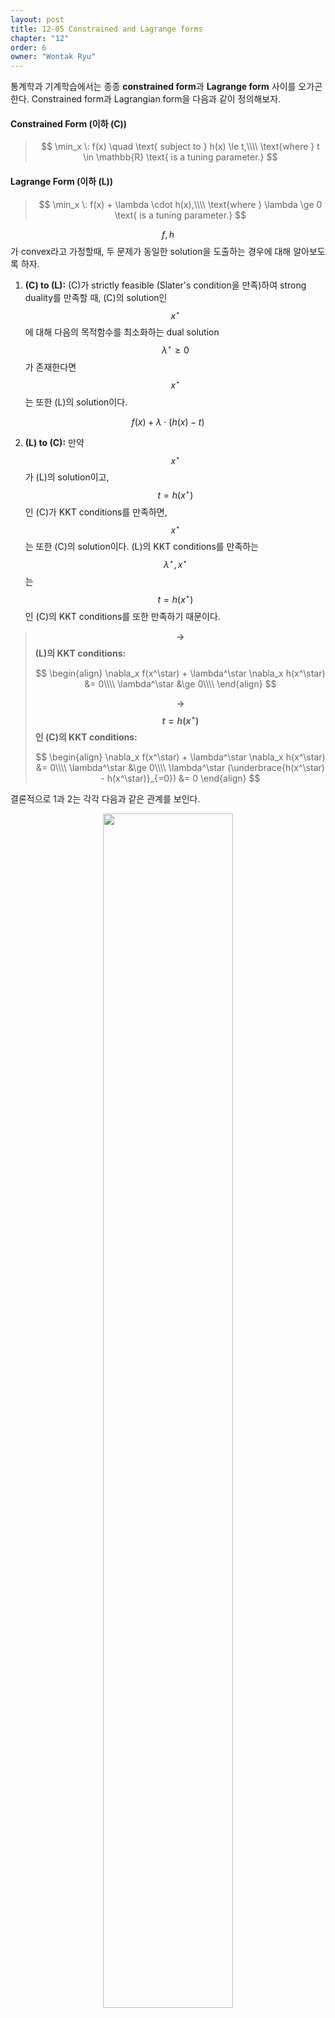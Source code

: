```yaml
---
layout: post
title: 12-05 Constrained and Lagrange forms
chapter: "12"
order: 6
owner: "Wontak Ryu"
---
```


<script type="text/x-mathjax-config">
MathJax.Hub.Config({
    displayAlign: "center"
});
</script>

통계학과 기계학습에서는 종종 **constrained form**과 **Lagrange form** 사이를 오가곤 한다. Constrained form과 Lagrangian form을 다음과 같이 정의해보자.

#### Constrained Form (이하 (C))
>$$ 
>\min_x \: f(x) \quad \text{ subject to } h(x) \le t,\\\\
>\text{where } t \in \mathbb{R} \text{ is a tuning parameter.}
>$$

#### Lagrange Form (이하 (L))
>$$ 
>\min_x \: f(x) + \lambda \cdot h(x),\\\\
>\text{where } \lambda \ge 0 \text{ is a tuning parameter.}
>$$

$$f, h$$가 convex라고 가정할때, 두 문제가 동일한 solution을 도출하는 경우에 대해 알아보도록 하자.

1. **(C) to (L):** (C)가 strictly feasible (Slater's condition을 만족)하여 strong duality를 만족할 때, (C)의 solution인 $$x^\star$$에 대해 다음의 목적함수를 최소화하는 dual solution $$\lambda^\star \ge 0$$가 존재한다면 $$x^\star$$는 또한 (L)의 solution이다. 

$$f(x) + \lambda \cdot (h(x) - t)$$
   
2. **(L) to (C):** 만약 $$x^\star$$가 (L)의 solution이고, $$t = h(x^\star)$$인 (C)가 KKT conditions를 만족하면, $$x^\star$$는 또한 (C)의 solution이다. (L)의 KKT conditions를 만족하는 $$\lambda^\star, x^\star$$는 $$t = h(x^\star)$$인 (C)의 KKT conditions를 또한 만족하기 때문이다.


>**$$\rightarrow$$ (L)의 KKT conditions:**
>
> $$
> \begin{align}
> \nabla_x f(x^\star) + \lambda^\star \nabla_x h(x^\star) &= 0\\\\
> \lambda^\star &\ge 0\\\\
> \end{align}
> $$
>
>
>**$$\rightarrow$$ $$t = h(x^\star)$$인 (C)의 KKT conditions:**
>
> $$
> \begin{align}
> \nabla_x f(x^\star) + \lambda^\star \nabla_x h(x^\star) &= 0\\\\
> \lambda^\star &\ge 0\\\\
> \lambda^\star (\underbrace{h(x^\star) - h(x^\star)}_{=0}) &= 0
> \end{align}
> $$


결론적으로 1과 2는 각각 다음과 같은 관계를 보인다.


<figure class="image" style="align: center;">
<p align="center">
 <img src="https://wikidocs.net/images/page/20963/conclusion.png" alt="" width="70%" height="70%">
 <figcaption style="text-align: center;">[Fig1] Conclusion [3]</figcaption>
</p>
</figure>


그렇다면 어떤 상황에서 (C)와 (L)이 perfect equivalence를 보이게 될까?<br/>
가령, $$h(x) \ge 0$$ (예를 들어 norm), $$t = 0$$이고, $$\lambda = \infty$$인 경우에는 perfect equivalence를 보인다. 주어진 조건에 의해 (C)에서의 제약조건은 $$h(x) = 0$$이 되는데, $$\lambda$$를 $$\infty$$으로 설정하게되면 (L)에서 또한 동일한 제약조건($$h(x) = 0$$)을 거는 것과 같은 효과를 보인다. 